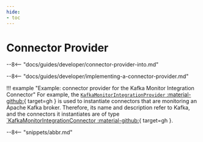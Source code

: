 ```yaml
---
hide:
- toc
---
```


<!-- SPDX-License-Identifier: CC-BY-4.0 -->
<!-- Copyright Contributors to the ODPi Egeria project. -->

# Connector Provider


--8<-- "docs/guides/developer/connector-provider-into.md"

--8<-- "docs/guides/developer/implementing-a-connector-provider.md"


!!! example "Example: connector provider for the Kafka Monitor Integration Connector"
    For example, the [`KafkaMonitorIntegrationProvider` :material-github:](https://github.com/odpi/egeria/blob/master/open-metadata-implementation/adapters/open-connectors/integration-connectors/kafka-integration-connector/src/main/java/org/odpi/openmetadata/adapters/connectors/integration/kafka/KafkaMonitorIntegrationProvider.java){ target=gh } is used to instantiate connectors that are monitoring an Apache Kafka broker. Therefore, its name and description refer to Kafka, and the connectors it instantiates are of type [`KafkaMonitorIntegrationConnector :material-github:](https://github.com/odpi/egeria/blob/master/open-metadata-implementation/adapters/open-connectors/integration-connectors/kafka-integration-connector/src/main/java/org/odpi/openmetadata/adapters/connectors/integration/kafka/KafkaMonitorIntegrationConnector.java){ target=gh }.



--8<-- "snippets/abbr.md"
